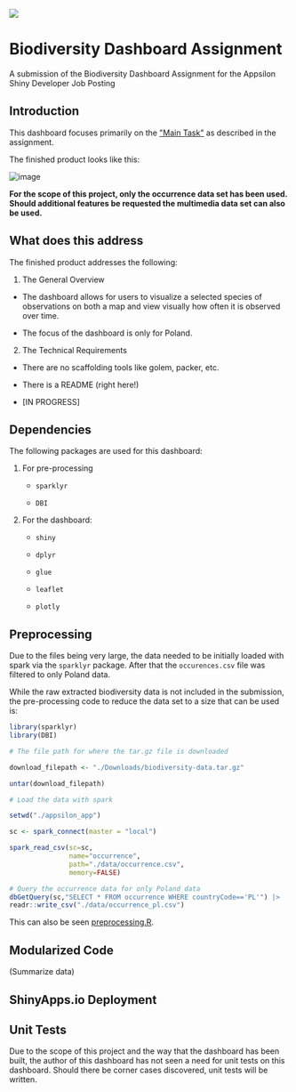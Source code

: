 ![](https://raw.githubusercontent.com/benyamindsmith/appsilon_app/main/www/appsilon_logo.png?token=GHSAT0AAAAAABXQSBT3BZGPBX7HTD3NGGMGY7W4ARQ)

# Biodiversity Dashboard Assignment

A submission of the Biodiversity Dashboard Assignment for the Appsilon Shiny Developer Job Posting

## Introduction

This dashboard focuses primarily on the ["Main Task"](https://docs.google.com/document/d/1E5DgNGL7cl6N1c1wMPmNggmGbRV-p1ySpL_Y-D4akOs/edit#heading=h.uvhg9zb5yl9e) as described in the assignment. 

The finished product looks like this: 

![image](https://user-images.githubusercontent.com/46410142/220816538-b836c938-99ed-4845-bb0f-eede3a59d106.png)

**For the scope of this project, only the occurrence data set has been used. Should additional features be requested the multimedia data set can also be used.**

## What does this address

The finished product addresses the following:

1. The General Overview
  
  - The dashboard allows for users to visualize a selected species of observations on both a map and view visually how often it is observed over time.
  
  - The focus of the dashboard is only for Poland. 

2. The Technical Requirements

  - There are no scaffolding tools like golem, packer, etc.
  
  - There is a README (right here!)
  
  - [IN PROGRESS]

## Dependencies

The following packages are used for this dashboard: 

1. For pre-processing
    - `sparklyr`
  
    - `DBI`

2. For the dashboard:
    
    - `shiny`
    
    - `dplyr`
    
    - `glue`
    
    - `leaflet`
    
    - `plotly`

## Preprocessing

Due to the files being very large, the data needed to be initially loaded with spark via the `sparklyr` package. After that the `occurences.csv` file was filtered to only Poland data. 

While the raw extracted biodiversity data is not included in the submission, the pre-processing code to reduce the data set to a size that can be used is: 

```r
library(sparklyr)
library(DBI)

# The file path for where the tar.gz file is downloaded

download_filepath <- "./Downloads/biodiversity-data.tar.gz"

untar(download_filepath)

# Load the data with spark 

setwd("./appsilon_app")

sc <- spark_connect(master = "local")

spark_read_csv(sc=sc,
               name="occurrence",
               path="./data/occurrence.csv",
               memory=FALSE)

# Query the occurrence data for only Poland data
dbGetQuery(sc,"SELECT * FROM occurrence WHERE countryCode=='PL'") |> 
readr::write_csv("./data/occurrence_pl.csv")

```

This can also be seen [preprocessing.R](https://github.com/benyamindsmith/appsilon_app/blob/main/preprocessing.R).


## Modularized Code

(Summarize data)

## ShinyApps.io Deployment

## Unit Tests

Due to the scope of this project and the way that the dashboard has been built, the author of this dashboard has not seen a need for unit tests on this dashboard. Should there be corner cases discovered, unit tests will be written. 



